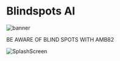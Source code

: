 # Blindspots AI

![banner](https://github.com/ajsb85/blindspot.ai/assets/663460/c73fd5b7-60d4-4b69-a370-40e8c5bb4fd9)

BE AWARE OF BLIND SPOTS WITH AMB82

![SplashScreen](https://github.com/ajsb85/blindspot.ai/assets/663460/96f4f1a3-c557-48f5-866a-09da725e83b9)
